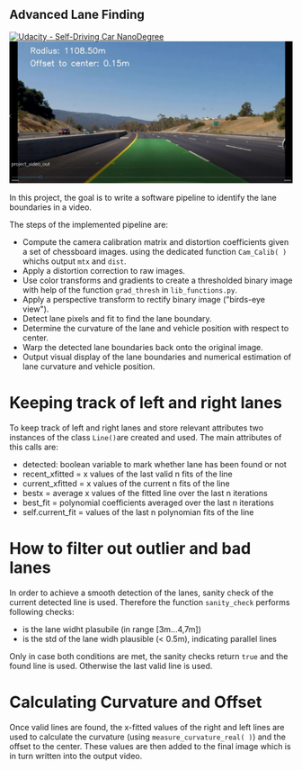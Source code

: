 ## Advanced Lane Finding
[![Udacity - Self-Driving Car NanoDegree](https://s3.amazonaws.com/udacity-sdc/github/shield-carnd.svg)](http://www.udacity.com/drive)
![Lanes Image](./Output.jpg)

In this project, the goal is to write a software pipeline to identify the lane boundaries in a video.

The steps of the implemented pipeline are:

* Compute the camera calibration matrix and distortion coefficients given a set of chessboard images. using the dedicated function `Cam_Calib( )` whichs output `mtx` and `dist`.
* Apply a distortion correction to raw images.
* Use color transforms and gradients to create a thresholded binary image with help of the function `grad_thresh` in `lib_functions.py`.
* Apply a perspective transform to rectify binary image ("birds-eye view").
* Detect lane pixels and fit to find the lane boundary.
* Determine the curvature of the lane and vehicle position with respect to center.
* Warp the detected lane boundaries back onto the original image.
* Output visual display of the lane boundaries and numerical estimation of lane curvature and vehicle position.

# Keeping track of left and right lanes 

To keep track of left and right lanes and store relevant attributes two instances of the class `Line()`are created and used. The main attributes of this calls are:
* detected: boolean variable to mark whether lane has been found or not  
* recent_xfitted = x values of the last valid n fits of the line
* current_xfitted = x values of the current n fits of the line
* bestx = average x values of the fitted line over the last n iterations 
* best_fit = polynomial coefficients averaged over the last n iterations  
* self.current_fit = values of the last n polynomian fits of the line

# How to filter out outlier and bad lanes

In order to achieve a smooth detection of the lanes, sanity check of the current detected line is used. Therefore the function `sanity_check` performs following checks:
* is the lane widht plasubile (in range [3m...4,7m])
* is the std of the lane widh plausible (< 0.5m), indicating parallel lines

Only in case both conditions are met, the sanity checks return `true` and the found line is used. Otherwise the last valid line is used.

# Calculating Curvature and Offset

Once valid lines are found, the x-fitted values of the right and left lines are used to calculate the curvature (using `measure_curvature_real( )`) and the offset to the center.
These values are then added to the final image which is in turn written into the output video.


